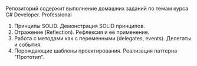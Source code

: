 Репозиторий содержит выполнение домашних заданий по темам курса C# Developer. Professional
1. Принципы SOLID. Демонстрация SOLID принципов.
2. Отражение (Reflection). Рефлексия и её применение.
3. Работа с методами как с переменными (delegates, events). Делегаты и события.
4. Порождающие шаблоны проектирования. Реализация паттерна "Прототип".
